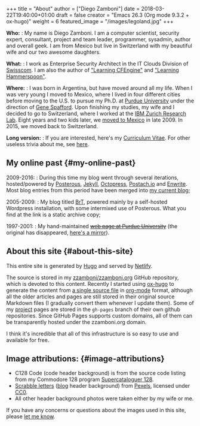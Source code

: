 +++
title = "About"
author = ["Diego Zamboni"]
date = 2018-03-22T19:40:00+01:00
draft = false
creator = "Emacs 26.3 (Org mode 9.3.2 + ox-hugo)"
weight = 6
featured_image = "/images/legoland.jpg"
+++

**Who:**
: My name is Diego Zamboni. I am a computer scientist, security expert, consultant, project and team leader, programmer, sysadmin, author and overall geek. I am from Mexico but live in Switzerland with my beautiful wife and our two awesome daughters.


**What:**
: I work as Enterprise Security Architect in the IT Clouds Division of [Swisscom](http://swisscom.com/). I am also the author of ["Learning CFEngine"](http://cf-learn.info) and ["Learning Hammerspoon"](https://leanpub.com/learning-hammerspoon).


**Where:**
: I was born in Argentina, but have moved around all my life.  When I was very young I moved to Mexico, where I lived in four different cities before moving to the U.S. to pursue my Ph.D. at [Purdue University](http://www.cerias.purdue.edu/) under the direction of [Gene Spafford](http://spaf.cerias.purdue.edu/). Upon finishing my studies, my wife and I decided to go to Switzerland, where I worked at the [IBM Zurich Research Lab](http://www.zurich.ibm.com/). Eight years and two kids later, we [moved to Mexico](/brt/2009/09/08/going-home/index.html) in late 2009. In 2015, we moved back to Switzerland.


**Long version:**
: If you are interested, here's my [Curriculum Vitae](/vita). For other useless trivia about me, see [here](http://www.zzamboni.org/brt/2007/03/07/blog-tagged/index.html).


## My online past {#my-online-past}

2009-2016:
: During this time my blog went through several iterations, hosted/powered by [Posterous](http://www.posterous.com/), [Jekyll](https://jekyllrb.com/), [Octopress](http://octopress.org/), [Postach.io](https://postach.io/site) and [Enwrite](https://github.com/zzamboni/enwrite). Most blog entries from this period have been merged into [my current blog](/post);

2005-2009:
: My blog titled [BrT](/brt), powered mainly by a self-hosted Wordpress installation, with some intermixed use of Posterous. What you find at the link is a static archive copy;

1997-2001:
: My hand-maintained ~~[web page at Purdue University](http://homes.cerias.purdue.edu/~zamboni/)~~ (the original has disappeared, [here's a mirror](/cerias/zamboni/)).


## About this site {#about-this-site}

This entire site is generated by [Hugo](http://gohugo.io) and served by [Netlify](https://www.netlify.com/).

The source is stored in my [zzamboni/zzamboni.org](https://github.com/zzamboni/zzamboni.org) GitHub repository, which is devoted to this content.  Recently I started using [ox-hugo](https://ox-hugo.scripter.co/) to generate the content from [a single source file](https://github.com/zzamboni/zzamboni.org/blob/master/content-org/zzamboni.org) in [org-mode](https://orgmode.org/) format, although all the older articles and pages are still stored in their original source Markdown files (I gradually convert them whenever I update them). Some of my [project](/code) pages are stored in the `gh-pages` branch of their own github repositories. Since GitHub Pages supports custom domains, all of them can be transparently hosted under the zzamboni.org domain.

I think it's incredible that all of this infrastructure is so easy to use and available for free.


## Image attributions: {#image-attributions}

-   C128 Code (code header background) is from the source code listing from my Commodore 128 program [Supercataloguer 128](http://zzamboni.org/brt/2008/01/24/supercataloger-128).
-   [Scrabble letters](https://www.pexels.com/photo/alphabet-board-game-bundle-close-up-278888/) ([blog](../post) header background) from [Pexels](https://www.pexels.com/), licensed under [CC0](https://www.pexels.com/photo-license/).
-   All other header background photos were taken either by my wife or me.

If you have any concerns or questions about the images used in this site, please [let me know](../contact).
